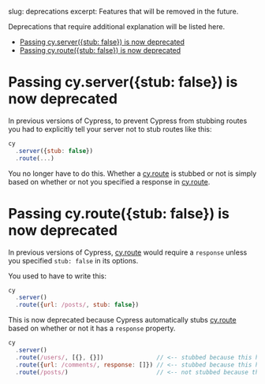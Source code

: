 slug: deprecations
excerpt: Features that will be removed in the future.

Deprecations that require additional explanation will be listed here.

- [Passing cy.server({stub: false}) is now deprecated](#passing-cyserverstub-false-is-now-deprecated)
- [Passing cy.route({stub: false}) is now deprecated](#passing-cyroutestub-false-is-now-deprecated)

# Passing cy.server({stub: false}) is now deprecated

In previous versions of Cypress, to prevent Cypress from stubbing routes you had to explicitly tell your server not to stub routes like this:

```javascript
cy
  .server({stub: false})
  .route(...)
```

You no longer have to do this. Whether a [cy.route](http://on.cypress.io/api/route) is stubbed or not is simply based on whether or not you specified a response in [cy.route](http://on.cypress.io/api/route).

# Passing cy.route({stub: false}) is now deprecated

In previous versions of Cypress, [cy.route](http://on.cypress.io/api/route) would require a `response` unless you specified `stub: false` in its options.

You used to have to write this:

```javascript
cy
  .server()
  .route({url: /posts/, stub: false})
```

This is now deprecated because Cypress automatically stubs [cy.route](http://on.cypress.io/api/route) based on whether or not it has a `response` property.

```javascript
cy
  .server()
  .route(/users/, [{}, {}])               // <-- stubbed because this has a response argument
  .route({url: /comments/, response: []}) // <-- stubbed because this has a response property
  .route(/posts/)                         // <-- not stubbed because there is no response argument or property
```
